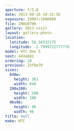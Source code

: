 ```yaml
---
aperture: f/2.0
date: 2013-09-16 19:31:56
exposure: 19997/1000000
file: IMAG0796
gallery: 2013-visit
layout: gallery-photo
location:
  latitude: 56.34332275
  longitude: -2.7999722777778
model: HTC One S
next: 443a682
ordering: 24
previous: 23f8e70
sizes:
  640w:
    height: 361
    width: 640
  200x200:
    height: 200
    width: 200
  96x96:
    height: 96
    width: 96
title: null
make: HTC
---
```

